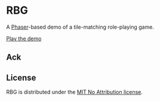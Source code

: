 # RBG

A [Phaser](https://phaser.io/)-based demo of a tile-matching role-playing game.

[Play the demo](https://www.mkelly.me/RBG/)

## Ack

## License

RBG is distributed under the [MIT No Attribution license](LICENSE).
